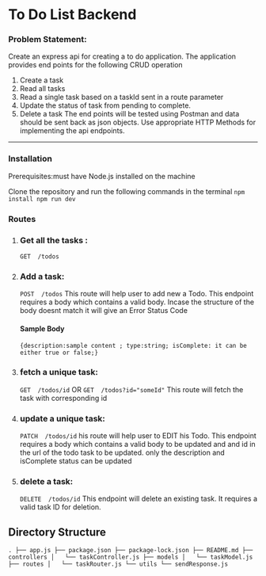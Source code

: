 # To Do List Backend

### Problem Statement:
Create an express api for creating a to do application. The application provides end points for the following CRUD operation
1. Create a task
2. Read all tasks
3. Read a single task based on a taskId sent in a route parameter
4. Update the status of task from pending to complete.
5. Delete a task
The end points will be tested using Postman and data should be sent back as json objects. Use appropriate HTTP Methods for implementing the api endpoints.

-------------------------------
### Installation
Prerequisites:must have Node.js installed on the machine

Clone the repository and run the following commands in the terminal
`npm install
npm run dev`

### Routes 
1. ### Get all the tasks :
     `GET  /todos`
        <!-- This route will fetch all the tasks using paging concept.  -->
        <!--all cases handled by paging
        wont require separate query params here -->

2. ### Add a task:
    `POST  /todos`
        This route will help user to add new a Todo. 
        This endpoint requires a body which contains a valid body. Incase the structure of the body doesnt match it will give an Error Status Code
    #### Sample Body
    `{description:sample content ; type:string;
    isComplete: it can be either true or false;}`
3. ### fetch a unique task:
     `GET  /todos/id` OR 
        `GET  /todos?id="someId"`
        This route will fetch the task with corresponding id 

4. ### update a unique task:
    `PATCH  /todos/id`
        his route will help user to EDIT his Todo. 
        This endpoint requires a body which contains a valid body  to be updated and and id in the url of the todo task to be updated. 
        only the description and isComplete status can be updated

5. ### delete a task:
    `DELETE  /todos/id`
    This endpoint will delete an existing task. It requires a valid task ID for deletion.


## Directory Structure
`.
├── app.js
├── package.json
├── package-lock.json
├── README.md
├── controllers
│   └── taskController.js
├── models
│   └── taskModel.js
├── routes
│   └── taskRouter.js
└── utils
    └── sendResponse.js`



